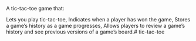 A tic-tac-toe game that:

Lets you play tic-tac-toe,
Indicates when a player has won the game,
Stores a game’s history as a game progresses,
Allows players to review a game’s history and see previous versions of a game’s board.# tic-tac-toe

